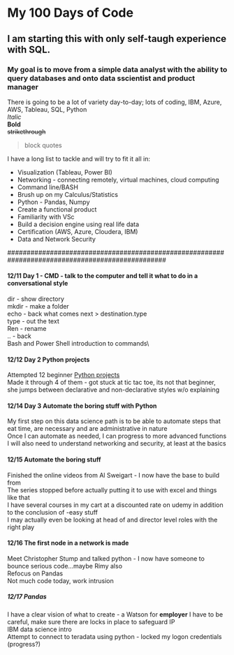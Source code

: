 # My 100 Days of Code

## I am starting this with only self-taugh experience with SQL.

### My goal is to move from a simple data analyst with the ability to query databases and onto data sscientist and product manager
There is going to be a lot of variety day-to-day; lots of coding, IBM, Azure, AWS, Tableau, SQL, Python\
*Italic*\
**Bold**\
~~strikethrough~~
>block quotes
>
I have a long list to tackle and will try to fit it all in:
* Visualization (Tableau, Power BI)
* Networking - connecting remotely, virtual machines, cloud computing
* Command line/BASH
* Brush up on my Calculus/Statistics
* Python - Pandas, Numpy 
* Create a functional product
* Familiarity with VSc
* Build a decision engine using real life data
* Certification (AWS, Azure, Cloudera, IBM)
* Data and Network Security

#################################################################################################
#### 12/11 Day 1 - CMD - talk to the computer and tell it what to do in a conversational style
dir - show directory\
mkdir - make a folder \
echo - back what comes next > destination.type\
type - out the text\
Ren - rename\
.. - back\
Bash and Power Shell introduction to commands\
#### 12/12 Day 2 Python projects
Attempted 12 beginner [Python projects](https://www.youtube.com/watch?v=8ext9G7xspg&t=1564s) \
Made it through 4 of them - got stuck at tic tac toe, its not that beginner, she jumps between declarative and non-declarative styles w/o explaining
#### 12/14 Day 3 Automate the boring stuff with Python
My first step on this data science path is to be able to automate steps that eat time, are necessary and are administrative in nature\
Once I can automate as needed, I can progress to more advanced functions\
I will also need to understand networking and security, at least at the basics
#### 12/15 Automate the boring stuff
Finished the online videos from Al Sweigart - I now have the base to build from\
The series stopped before actually putting it to use with excel and things like that\
I have several courses in my cart at a discounted rate on udemy in addition to the conclusion of -easy stuff\
I may actually even be looking at head of and director level roles with the right play
#### 12/16 The first node in a network is made
Meet Christopher Stump and talked python - I now have someone to bounce serious code...maybe Rimy also\
Refocus on Pandas\
Not much code today, work intrusion
##### 12/17 Pandas
I have a clear vision of what to create - a Watson for **employer**
I have to be careful, make sure there are locks in place to safeguard IP\
IBM data science intro\
Attempt to connect to teradata using python - locked my logon credentials (progress?)
